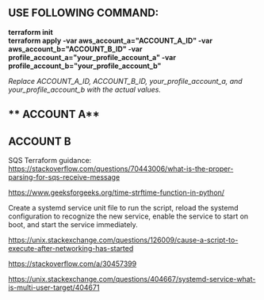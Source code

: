 ## USE FOLLOWING COMMAND:<br />
**terraform init** <br />
**terraform apply -var aws_account_a="ACCOUNT_A_ID" -var aws_account_b="ACCOUNT_B_ID" -var profile_account_a="your_profile_account_a" -var profile_account_b="your_profile_account_b"**

_Replace ACCOUNT_A_ID, ACCOUNT_B_ID, your_profile_account_a, and your_profile_account_b with the actual values._

## ** ACCOUNT A**


## **ACCOUNT B**
SQS Terraform guidance:<br />
https://stackoverflow.com/questions/70443006/what-is-the-proper-parsing-for-sqs-receive-message

https://www.geeksforgeeks.org/time-strftime-function-in-python/

Create a systemd service unit file to run the script, reload the systemd configuration to recognize the new service, enable the service to start on boot, and start the service immediately.

https://unix.stackexchange.com/questions/126009/cause-a-script-to-execute-after-networking-has-started

https://stackoverflow.com/a/30457399

https://unix.stackexchange.com/questions/404667/systemd-service-what-is-multi-user-target/404671
